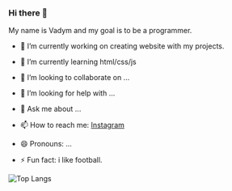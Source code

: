 ### Hi there 👋

My name is Vadym and my goal is to be a programmer.

- 🔭 I’m currently working on creating website with my projects.
- 📖 I’m currently learning html/css/js
- 👯 I’m looking to collaborate on ...
- 🤔 I’m looking for help with ...
- 💬 Ask me about ...
- 📫 How to reach me: [Instagram](https://www.instagram.com/vaydyvibes/)

- 😄 Pronouns: ...
- ⚡ Fun fact: i like football.









![Top Langs](https://github-readme-stats.vercel.app/api/top-langs/?username=Vaydy&langs_count=6)
